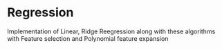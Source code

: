 # Regression
Implementation of Linear, Ridge Reegression along with these algorithms with Feature selection and Polynomial feature expansion 
